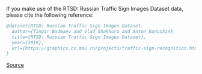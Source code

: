 If you make use of the RTSD: Russian Traffic Sign Images Dataset data, please cite the following reference:

``` bibtex 
@dataset{RTSD: Russian Traffic Sign Images Dataset,
  author={Tingir Badmaev and Vlad Shakhuro and Anton Konushin},
  title={RTSD: Russian Traffic Sign Images Dataset},
  year={2019},
  url={https://graphics.cs.msu.ru/projects/traffic-sign-recognition.html}
}
```

[Source](https://graphics.cs.msu.ru/projects/traffic-sign-recognition.html)